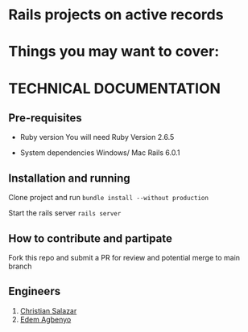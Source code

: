 # Rails projects on active records

# Things you may want to cover:


# TECHNICAL DOCUMENTATION
## Pre-requisites
* Ruby version
You will need Ruby Version 2.6.5

* System dependencies
Windows/ Mac
Rails 6.0.1

## Installation and running
Clone project and run
`bundle install --without production`

 Start the rails server
`rails server`

## How to contribute and partipate
Fork this repo and submit a PR for review and potential merge to main branch

## Engineers
1. [Christian Salazar](https://github.com/Grifo89)
2. [Edem Agbenyo](https://github.com/edemagbenyo/)
